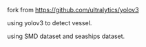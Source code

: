fork from https://github.com/ultralytics/yolov3

using yolov3 to detect vessel.

using SMD dataset and seaships dataset.